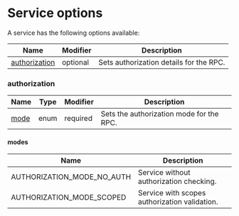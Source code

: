 # Service options

A service has the following options available:

| Name                            | Modifier | Description                             |
|---------------------------------|----------|-----------------------------------------|
| [authorization](#authorization) | optional | Sets authorization details for the RPC. |

### authorization

| Name           | Type | Modifier | Description                              |
|----------------|------|----------|------------------------------------------|
| [mode](#modes) | enum | required | Sets the authorization mode for the RPC. |

#### modes

| Name                       | Description                                   |
|----------------------------|-----------------------------------------------|
| AUTHORIZATION_MODE_NO_AUTH | Service without authorization checking.       |
| AUTHORIZATION_MODE_SCOPED  | Service with scopes authorization validation. |      
